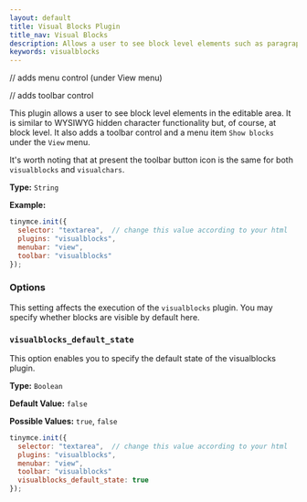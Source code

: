 ```yaml
---
layout: default
title: Visual Blocks Plugin
title_nav: Visual Blocks
description: Allows a user to see block level elements such as paragraphs.
keywords: visualblocks
---
```


// adds menu control (under View menu)

// adds toolbar control

This plugin allows a user to see block level elements in the editable area. It is similar to WYSIWYG hidden character functionality but, of course, at block level. It also adds a toolbar control and a menu item `Show blocks` under the `View` menu.

It's worth noting that at present the toolbar button icon is the same for both `visualblocks` and `visualchars`.

**Type:** `String`

**Example:**

```js
tinymce.init({
  selector: "textarea",  // change this value according to your html
  plugins: "visualblocks",
  menubar: "view",
  toolbar: "visualblocks"
});
```

### Options

This setting affects the execution of the `visualblocks` plugin. You may specify whether blocks are visible by default here.

### `visualblocks_default_state`

This option enables you to specify the default state of the visualblocks plugin.

**Type:** `Boolean`

**Default Value:** `false`

**Possible Values:** `true`, `false`

```js
tinymce.init({
  selector: "textarea",  // change this value according to your html
  plugins: "visualblocks",
  menubar: "view",
  toolbar: "visualblocks"
  visualblocks_default_state: true
});
```
